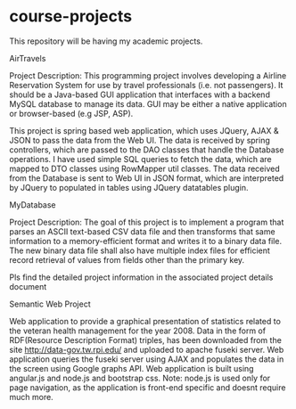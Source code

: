 # course-projects


This repository will be having my academic projects.


AirTravels
 


Project Description: 
This programming project involves developing a Airline Reservation System for use by travel professionals (i.e. not passengers). It should be a Java-based GUI application that interfaces with a backend MySQL database to manage its data. GUI may be either a native application or browser-based (e.g JSP, ASP).

This project is spring based web application, which uses JQuery, AJAX & JSON to pass the data from the Web UI. The data is received by spring controllers, which are passed to the DAO classes that handle the Database operations. I have used simple SQL queries to fetch the data, which are mapped to DTO classes using RowMapper util classes. The data received from the Database is sent to Web UI in JSON format, which are interpreted by JQuery to populated in tables using JQuery datatables plugin.


MyDatabase
 


Project Description: The goal of this project is to implement a program that parses an ASCII text-based CSV data file and then transforms that same information to a memory-efficient format and writes it to a binary data file. The new binary data file shall also have multiple index files for efficient record retrieval of values from fields other than the primary key. 

Pls find the detailed project information in the associated project details document


Semantic Web Project

Web application to provide a graphical presentation of statistics related to the veteran health management for the year 2008. 
Data in the form of RDF(Resource Description Format) triples, has been downloaded from the site http://data-gov.tw.rpi.edu/ and uploaded to apache fuseki server.
Web application queries the fuseki server using AJAX and populates the data in the screen using Google graphs API.
Web application is built using angular.js and node.js and bootstrap css.
Note: node.js is used only for page navigation, as the application is front-end specific and doesnt require much more.


